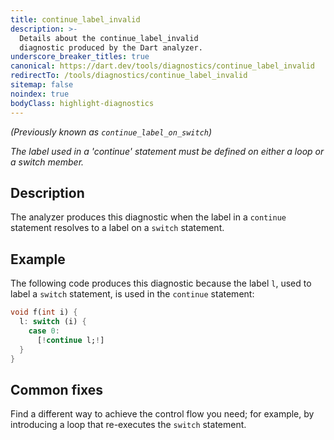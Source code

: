 ```yaml
---
title: continue_label_invalid
description: >-
  Details about the continue_label_invalid
  diagnostic produced by the Dart analyzer.
underscore_breaker_titles: true
canonical: https://dart.dev/tools/diagnostics/continue_label_invalid
redirectTo: /tools/diagnostics/continue_label_invalid
sitemap: false
noindex: true
bodyClass: highlight-diagnostics
---
```


_(Previously known as `continue_label_on_switch`)_

_The label used in a 'continue' statement must be defined on either a loop or a switch member._

## Description

The analyzer produces this diagnostic when the label in a `continue`
statement resolves to a label on a `switch` statement.

## Example

The following code produces this diagnostic because the label `l`, used to
label a `switch` statement, is used in the `continue` statement:

```dart
void f(int i) {
  l: switch (i) {
    case 0:
      [!continue l;!]
  }
}
```

## Common fixes

Find a different way to achieve the control flow you need; for example, by
introducing a loop that re-executes the `switch` statement.
